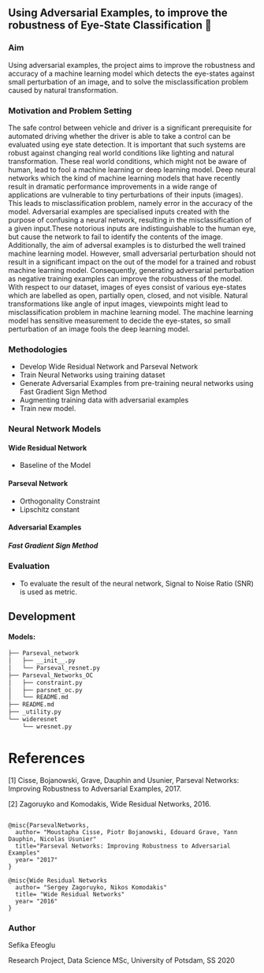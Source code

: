 ## Using Adversarial Examples, to improve the robustness of Eye-State Classification :eyes:

### Aim

Using adversarial examples, the project aims to improve the robustness and accuracy of a machine learning model which detects the eye-states against small perturbation of an image, and to solve the misclassification problem caused by natural transformation.

### Motivation and Problem Setting

The safe control between vehicle and driver is a significant prerequisite for automated driving whether the driver is able to take a control can be evaluated using eye state detection. It is important that such systems are robust against changing real world conditions like lighting and natural transformation. These real world conditions, which might not be aware of human, lead to fool a machine learning or deep learning model. Deep neural networks which the kind of machine learning models that have recently result in dramatic performance improvements in a wide range of applications are vulnerable to tiny perturbations of their inputs (images). This leads to misclassification problem, namely error in the accuracy of the model. Adversarial examples are specialised inputs created with the purpose of confusing a neural network, resulting in the misclassification of a given input.These notorious inputs are indistinguishable to the human eye, but cause the network to fail to identify the contents of the image. Additionally, the aim of adversal examples is to disturbed the well trained machine learning model. However, small adversarial perturbation should not result in a significant impact on the out of the model for a trained and robust machine learning model. Consequently, generating adversarial perturbation as negative training examples can improve the robustness of the model.
With respect to our dataset, images of eyes consist of various  eye-states which are labelled as open, partially open, closed, and not visible. Natural transformations like angle of input images, viewpoints might lead to misclassification problem in machine learning model. The machine learning model has sensitive measurement to decide the eye-states, so small perturbation of an image fools the deep learning model.


### Methodologies

* Develop Wide Residual Network and Parseval Network 
* Train Neural Networks using training dataset
* Generate Adversarial Examples from pre-training neural networks using Fast Gradient Sign Method
* Augmenting training data with adversarial examples
* Train new model.

### Neural Network Models

#### Wide Residual Network

* Baseline of the Model

#### Parseval Network

* Orthogonality Constraint
* Lipschitz constant


#### Adversarial Examples

##### Fast Gradient Sign Method

### Evaluation

* To evaluate the result of the neural network, Signal to Noise Ratio (SNR) is used as metric.

## Development 


#### Models:
``` bash
├── Parseval_network
│   ├── __init__.py
│   └── Parseval_resnet.py
├── Parseval_Networks_OC
│   ├── constraint.py
│   ├── parsnet_oc.py
│   └── README.md
├── README.md
├── _utility.py
└── wideresnet
    └── wresnet.py
```
References
============
[1] Cisse, Bojanowski, Grave, Dauphin and Usunier, Parseval Networks: Improving Robustness to Adversarial Examples, 2017.

[2] Zagoruyko and Komodakis, Wide Residual Networks, 2016.

```

@misc{ParsevalNetworks,
  author= "Moustapha Cisse, Piotr Bojanowski, Edouard Grave, Yann Dauphin, Nicolas Usunier"
  title="Parseval Networks: Improving Robustness to Adversarial Examples"
  year= "2017"
}
```

```
@misc{Wide Residual Networks
  author= "Sergey Zagoruyko, Nikos Komodakis"
  title= "Wide Residual Networks"
  year= "2016"
}
```
### Author

Sefika Efeoglu

Research Project, Data Science MSc, University of Potsdam, SS 2020

